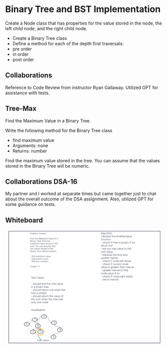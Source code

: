 # Binary Tree and BST Implementation

Create a Node class that has properties for the value stored in the node, the left child node, and the right child node.

- Create a Binary Tree class
- Define a method for each of the depth first traversals:
- pre order
- in order
- post order

## Collaborations

Reference to Code Review from instructor Ryan Gallaway. Utilized GPT for assistance with tests.


## Tree-Max

Find the Maximum Value in a Binary Tree.

Write the following method for the Binary Tree class

- find maximum value
- Arguments: none
- Returns: number

Find the maximum value stored in the tree. You can assume that the values stored in the Binary Tree will be numeric.

## Collaborations DSA-16

My partner and I worked at separate times but came together just to chat about the overall outcome of the DSA assignment. Also, utilized GPT for some guidance on tests.

## Whiteboard

![DSA 16](../assets/dsa16.jpg)
